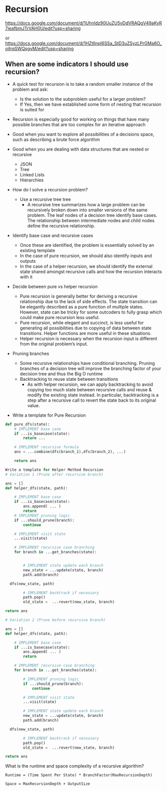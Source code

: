 # Recursion

https://docs.google.com/document/d/1Uhnldz90UuZU5vDdVRAQgV49aKyR7ieafbmJTrVAH0U/edit?usp=sharing

or
https://docs.google.com/document/d/1HZtIlnpl6SSa_StD3uZSyzLPrGMa6O_ojtrqSWQsgvM/edit?usp=sharing

## When are some indicators I should use recursion?

- A quick test for recursion is to take a random smaller instance of the problem and ask:

  - Is the solution to the subproblem useful for a larger problem?
  - If Yes, then we have established some form of nesting that recursion is suited for

- Recursion is especially good for working on things that have many possible branches that are too complex for an iterative approach

- Good when you want to explore all possibilities of a decisions space, such as describing a brute force algorithm
- Good when you are dealing with data structures that are nested or recursive

  - JSON
  - Tree
  - Linked Lists
  - Hierarchies

- How do I solve a recursion problem?
  - Use a recursive tree tree
    - A recursive tree summarizes how a large problem can be recursively broken down into smaller versions of the same problem. The leaf nodes of a decision tree identify base cases. The relationship between intermediate nodes and child nodes define the recursive relationship.
- Identify base case and recursive cases
  - Once these are identified, the problem is essentially solved by an existing template
  - In the case of pure recursion, we should also identify inputs and outputs
  - In the case of a helper recursion, we should identify the external state shared amongst recursive calls and how the recursion interacts with it
- Decide between pure vs helper recursion

  - Pure recursion is generally better for deriving a recursive relationship due to the lack of side effects. The state transition can be elegantly described as a pure function of multiple states. However, state can be tricky for some outcoders to fully grasp which could make pure recursion less useful.
  - Pure recursion, while elegant and succinct, is less useful for generating all possibilities due to copying of data between state transitions. Helper functions are more useful in these situations.
  - Helper recursion is necessary when the recursion input is different from the original problem’s input.

- Pruning branches

  - Some recursive relationships have conditional branching. Pruning branches of a decision tree will improve the branching factor of your decision tree and thus the Big O runtime
  - Backtracking to reuse state between transitions
    - As with helper recursion, we can apply backtracking to avoid copying too much state between recursive calls and reuse & modify the existing state instead. In particular, backtracking is a step after a recursive call to revert the state back to its original value.

- Write a template for Pure Recursion

```python
def pure_dfs(state):
    # IMPLEMENT base case
    if ...is_basecase(state):
        return ...

    # IMPLEMENT recursive formula
    ans = ...combine(dfs(branch_1),dfs(branch_2), ...)

    return ans

Write a template for Helper Method Recursion
# Variation 1 (Prune after recursive branch)

ans = []
def helper_dfs(state, path):

    # IMPLEMENT base case
    if ...is_basecase(state):
        ans.append( ... )
        return
    # IMPLEMENT pruning logic
    if ...should_prune(branch):
        continue

    # IMPLEMENT visit state
    ...visit(state)

    # IMPLEMENT recursive case branching
    for branch in ...get_branches(state):


        # IMPLEMENT state update each branch
        new_state = ...update(state, branch)
        path.add(branch)

  dfs(new_state, path)

        # IMPLEMENT backtrack if necessary
        path.pop()
        old_state =  ...revert(new_state, branch)

return ans

# Variation 2 (Prune before recursive branch)

ans = []
def helper_dfs(state, path):

    # IMPLEMENT base case
    if ...is_basecase(state):
        ans.append( ... )
        return

    # IMPLEMENT recursive case branching
    for branch in ...get_branches(state):

        # IMPLEMENT pruning logic
        if ...should_prune(branch):
            continue

        # IMPLEMENT visit state
        ...visit(state)

        # IMPLEMENT state update each branch
        new_state = ...update(state, branch)
        path.add(branch)

  dfs(new_state, path)

        # IMPLEMENT backtrack if necessary
        path.pop()
        old_state =  ...revert(new_state, branch)

return ans
```

What is the runtime and space complexity of a recursive algorithm?

```
Runtime = (Time Spent Per State) * BranchFactor(MaxRecursionDepth)

Space = MaxRecursionDepth + OutputSize
```

